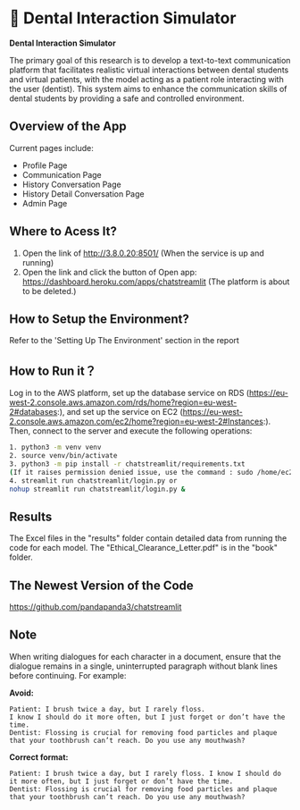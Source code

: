 # 🎈 Dental Interaction Simulator

**Dental Interaction Simulator**

The primary goal of this research is to develop a text-to-text communication platform
that facilitates realistic virtual interactions between dental students and virtual patients,
with the model acting as a patient role interacting with the user (dentist). This system
aims to enhance the communication skills of dental students by providing a safe and
controlled environment.
## Overview of the App

Current pages include:

- Profile Page
- Communication Page
- History Conversation Page
- History Detail Conversation Page
- Admin Page

## Where to Acess It?
1. Open the link of http://3.8.0.20:8501/ (When the service is up and running)
2. Open the link and click the button of Open app: https://dashboard.heroku.com/apps/chatstreamlit (The platform is about to be deleted.)

## How to Setup the Environment?
Refer to the 'Setting Up The Environment' section in the report

## How to Run it？

Log in to the AWS platform, set up the database service on RDS (https://eu-west-2.console.aws.amazon.com/rds/home?region=eu-west-2#databases:), 
and set up the service on EC2 (https://eu-west-2.console.aws.amazon.com/ec2/home?region=eu-west-2#Instances:). 
Then, connect to the server and execute the following operations:
```sh
1. python3 -m venv venv
2. source venv/bin/activate
3. python3 -m pip install -r chatstreamlit/requirements.txt
(If it raises permission denied issue, use the command : sudo /home/ec2-user/venv/bin/pip install XXX )
4. streamlit run chatstreamlit/login.py or
nohup streamlit run chatstreamlit/login.py &
```
## Results
The Excel files in the "results" folder contain detailed data from running the code for each model.
The "Ethical_Clearance_Letter.pdf" is in the "book" folder.

## The Newest Version of the Code
https://github.com/pandapanda3/chatstreamlit

## Note

When writing dialogues for each character in a document, ensure that the dialogue remains in a single, uninterrupted paragraph without blank lines before continuing.
For example:

**Avoid:**
```
Patient: I brush twice a day, but I rarely floss.
I know I should do it more often, but I just forget or don’t have the time.
Dentist: Flossing is crucial for removing food particles and plaque that your toothbrush can’t reach. Do you use any mouthwash?
```


**Correct format:**
```
Patient: I brush twice a day, but I rarely floss. I know I should do it more often, but I just forget or don’t have the time.
Dentist: Flossing is crucial for removing food particles and plaque that your toothbrush can’t reach. Do you use any mouthwash?
```